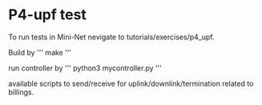 # P4-upf test

To run tests in Mini-Net nevigate to tutorials/exercises/p4_upf.

Build by 
'''
make 
'''

run controller by
''' 
python3 mycontroller.py
'''

available scripts to send/receive for uplink/downlink/termination related to billings. 
